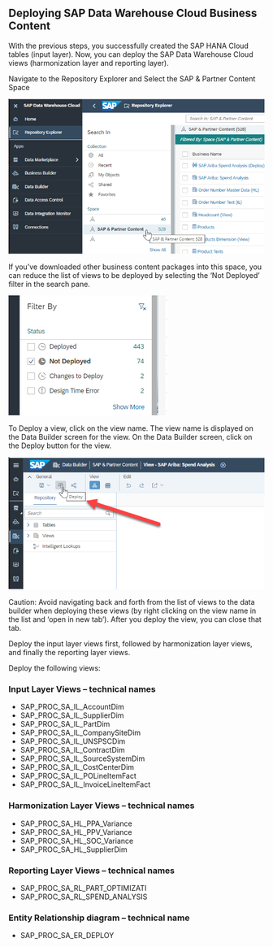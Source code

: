 ## Deploying SAP Data Warehouse Cloud Business Content

With the previous steps, you successfully created the SAP HANA Cloud tables (input layer). Now, you can deploy the SAP Data Warehouse Cloud views (harmonization layer and reporting layer).

Navigate to the Repository Explorer and Select the SAP & Partner Content Space

![DWC Deploy](../images/DWCLane_DeployContent1.png) 

If you’ve downloaded other business content packages into this space, you can reduce the list of views to be deployed by selecting the ‘Not Deployed’ filter in the search pane.

![DWC Deploy](../images/DWCLane_DeployContent2.png) 

To Deploy a view, click on the view name.  The view name is displayed on the Data Builder screen for the view.  On the Data Builder screen, click on the Deploy button for the view.

![DWC Deploy](../images/DWCLane_DeployContent3.png)
 

Caution: Avoid navigating back and forth from the list of views to the data builder when deploying these views (by right clicking on the view name in the list and ‘open in new tab’).  After you deploy the view, you can close that tab.


Deploy the input layer views first, followed by harmonization layer views, and finally the reporting layer views.

Deploy the following views:

### Input Layer Views – technical names
- SAP_PROC_SA_IL_AccountDim
- SAP_PROC_SA_IL_SupplierDim
- SAP_PROC_SA_IL_PartDim
- SAP_PROC_SA_IL_CompanySiteDim
- SAP_PROC_SA_IL_UNSPSCDim
- SAP_PROC_SA_IL_ContractDim
- SAP_PROC_SA_IL_SourceSystemDim
- SAP_PROC_SA_IL_CostCenterDim
- SAP_PROC_SA_IL_POLineItemFact
- SAP_PROC_SA_IL_InvoiceLineItemFact
### Harmonization Layer Views – technical names
- SAP_PROC_SA_HL_PPA_Variance
- SAP_PROC_SA_HL_PPV_Variance
- SAP_PROC_SA_HL_SOC_Variance
- SAP_PROC_SA_HL_SupplierDim
### Reporting Layer Views – technical names
- SAP_PROC_SA_RL_PART_OPTIMIZATI
- SAP_PROC_SA_RL_SPEND_ANALYSIS
### Entity Relationship diagram – technical name
- SAP_PROC_SA_ER_DEPLOY
 
